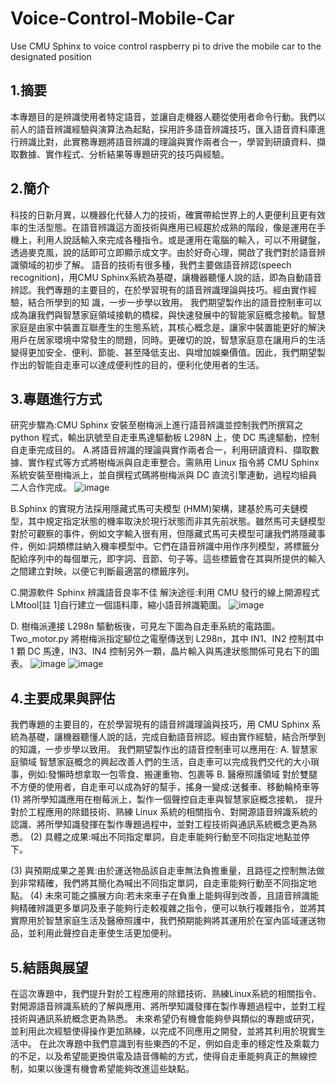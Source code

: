 # Voice-Control-Mobile-Car

Use CMU Sphinx to voice control raspberry pi to drive the mobile car to the designated position

## 1.摘要

本專題目的是辨識使用者特定語音，並讓自走機器人聽從使用者命令行動。我們以前人的語音辨識經驗與演算法為起點，採用許多語音辨識技巧，匯入語音資料庫進行辨識比對，此實務專題將語音辨識的理論與實作兩者合一，學習到研讀資料、擷取數據、實作程式、分析結果等專題研究的技巧與經驗。

## 2.簡介

科技的日新月異，以機器化代替人力的技術，確實帶給世界上的人更便利且更有效率的生活型態。在語音辨識這方面技術與應用已經趨於成熟的階段，像是運用在手機上，利用人說話輸入來完成各種指令。或是運用在電腦的輸入，可以不用鍵盤，透過麥克風，說的話即可立即顯示成文字。由於好奇心理，開啟了我們對於語音辨識領域的初步了解。
語音的技術有很多種，我們主要做語音辨認(speech recognition)，用CMU Sphinx系統為基礎，讓機器聽懂人說的話，即為自動語音辨認。我們專題的主要目的，在於學習現有的語音辨識理論與技巧。經由實作經驗，結合所學到的知 識，一步一步學以致用。
我們期望製作出的語音控制車可以成為讓我們與智慧家庭領域接軌的橋樑，與快速發展中的智能家庭概念接軌。智慧家庭是由家中裝置互聯產生的生態系統，其核心概念是，讓家中裝置能更好的解決用戶在居家環境中常發生的問題，同時。更確切的說，智慧家庭意在讓用戶的生活變得更加安全、便利、節能、甚至降低支出、與增加娛樂價值。因此，我們期望製作出的智能自走車可以達成便利性的目的，便利化使用者的生活。

## 3.專題進行方式

研究步驟為:CMU Sphinx 安裝至樹梅派上進行語音辨識並控制我們所撰寫之 python 程式，輸出訊號至自走車馬達驅動板 L298N 上，使 DC 馬達驅動，控制自走車完成目的。
A.將語音辨識的理論與實作兩者合一，利用研讀資料、擷取數據、實作程式等方式將樹梅派與自走車整合。需熟用 Linux 指令將 CMU Sphinx 系統安裝至樹梅派上，並自撰程式碼將樹梅派與 DC 直流引擎連動，過程均組員二人合作完成。
![image](https://github.com/ChuHanLin0923/ChuHanLin/blob/main/1.png)

B.Sphinx 的實現方法採用隱藏式馬可夫模型 (HMM)架構，建基於馬可夫鏈模型，其中規定指定狀態的機率取決於現行狀態而非其先前狀態。雖然馬可夫鏈模型對於可觀察的事件，例如文字輸入很有用，但隱藏式馬可夫模型可讓我們將隱藏事件，例如:詞類標註納入機率模型中。它們在語音辨識中用作序列模型，將標籤分配給序列中的每個單元，即字詞、音節、句子等。這些標籤會在其與所提供的輸入之間建立對映，以便它判斷最適當的標籤序列。

C.開源軟件 Sphinx 辨識語音良率不佳
解決途徑:利用 CMU 發行的線上開源程式 LMtool[註 1]自行建立一個語料庫，縮小語音辨識範圍。
![image](https://github.com/ChuHanLin0923/ChuHanLin/blob/main/4..png)

D. 樹梅派連接 L298n 驅動板後，可見左下圖為自走車系統的電路圖。Two_motor.py 將樹梅派指定腳位之電壓傳送到 L298n，其中 IN1、IN2 控制其中 1 顆 DC 馬達，IN3、IN4 控制另外一顆，晶片輸入與馬達狀態關係可見右下的圖表。
![image](https://github.com/ChuHanLin0923/ChuHanLin/blob/main/2.jpg)
![image](https://github.com/ChuHanLin0923/ChuHanLin/blob/main/3..png)
## 4.主要成果與評估

我們專題的主要目的，在於學習現有的語音辨識理論與技巧，用 CMU Sphinx 系統為基礎，讓機器聽懂人說的話，完成自動語音辨認。經由實作經驗，結合所學到的知識，一步步學以致用。
我們期望製作出的語音控制車可以應用在:
A. 智慧家庭領域
智慧家庭概念的興起改善人們的生活，自走車可以完成我們交代的大小瑣事，例如:發懶時想拿取一包零食、搬運重物、包裹等
B. 醫療照護領域
對於雙腿不方便的使用者，自走車可以成為好的幫手，搖身一變成:送餐車、移動輪椅車等
(1) 將所學知識應用在樹莓派上，製作一個聲控自走車與智慧家庭概念接軌，
提升對於工程應用的除錯技術、熟練 Linux 系統的相關指令、對開源語音辨識系統的認識、將所學知識發揮在製作專題過程中，並對工程技術與通訊系統概念更為熟悉。
(2) 具體之成果:喊出不同指定單詞，自走車能夠行動至不同指定地點並停下。

(3) 與預期成果之差異:由於運送物品該自走車無法負擔重量，且路徑之控制無法做到非常精確，我們將其簡化為喊出不同指定單詞，自走車能夠行動至不同指定地點。
(4) 未來可能之擴展方向:若未來車子在負重上能夠得到改善，且語音辨識能夠精確辨識更多單詞及車子能夠行走較複雜之指令，便可以執行複雜指令，並將其實際用於智慧家庭生活及醫療照護中，我們預期能夠將其運用於在室內區域運送物品，並利用此聲控自走車使生活更加便利。

## 5.結語與展望

在這次專題中，我們提升對於工程應用的除錯技術、熟練Linux系統的相關指令、對開源語音辨識系統的了解與應用、將所學知識發揮在製作專題過程中，並對工程技術與通訊系統概念更為熟悉。
未來希望仍有機會能夠參與類似的專題或研究，並利用此次經驗使得操作更加熟練，以完成不同應用之開發，並將其利用於現實生活中。
在此次專題中我們意識到有些東西的不足，例如自走車的穩定性及乘載力的不足，以及希望能更換供電及語音傳輸的方式，使得自走車能夠真正的無線控制，如果以後還有機會希望能夠改進這些缺點。
